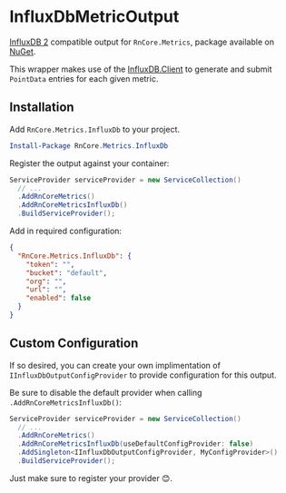# InfluxDbMetricOutput
[InfluxDB 2](https://www.influxdata.com/) compatible output for `RnCore.Metrics`, package available on [NuGet](https://www.nuget.org/packages/RnCore.Metrics.InfluxDb).

This wrapper makes use of the [InfluxDB.Client](https://www.nuget.org/packages/InfluxDB.Client) to generate and submit `PointData` entries for each given metric.

## Installation
Add `RnCore.Metrics.InfluxDb` to your project.

```powershell
Install-Package RnCore.Metrics.InfluxDb
```

Register the output against your container:

```cs
ServiceProvider serviceProvider = new ServiceCollection()
  // ...
  .AddRnCoreMetrics()
  .AddRnCoreMetricsInfluxDb()
  .BuildServiceProvider();
```

Add in required configuration:

```json
{
  "RnCore.Metrics.InfluxDb": {
    "token": "",
    "bucket": "default",
    "org": "",
    "url": "",
    "enabled": false
  }
}
```

## Custom Configuration
If so desired, you can create your own implimentation of `IInfluxDbOutputConfigProvider` to provide configuration for this output.

Be sure to disable the default provider when calling `.AddRnCoreMetricsInfluxDb()`:

```cs
ServiceProvider serviceProvider = new ServiceCollection()
  // ...
  .AddRnCoreMetrics()
  .AddRnCoreMetricsInfluxDb(useDefaultConfigProvider: false)
  .AddSingleton<IInfluxDbOutputConfigProvider, MyConfigProvider>()
  .BuildServiceProvider();
```

Just make sure to register your provider 😊.
